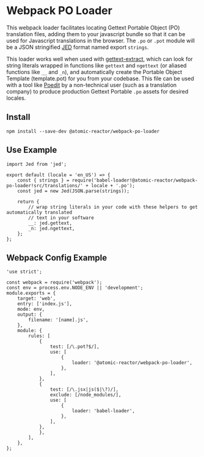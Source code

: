 # Webpack PO Loader

This webpack loader facilitates locating Gettext Portable Object (PO) translation files, adding them to your javascript bundle so that it can be used for Javascript translations in the browser. The `.po` or `.pot` module will be a JSON stringified [JED](https://www.npmjs.com/package/jed) format named export `strings`.

This loader works well when used with [gettext-extract](https://www.npmjs.com/package/gettext-extract), which can look for string literals wrapped
in functions like `gettext` and `ngettext` (or aliased functions like `__` and `_n`), and automatically create the Portable Object Template (template.pot) for you from your codebase. This file can be used with a tool like [Poedit](https://poedit.net/download/) by a non-technical user (such as a translation company) to produce production Gettext Portable `.po` assets for desired locales.

## Install

```
npm install --save-dev @atomic-reactor/webpack-po-loader
```

## Use Example

```
import Jed from 'jed';

export default (locale = 'en_US') => {
    const { strings } = require('babel-loader!@atomic-reactor/webpack-po-loader!src/translations/' + locale + '.po');
    const jed = new Jed(JSON.parse(strings));

    return {
        // wrap string literals in your code with these helpers to get automatically translated
        // text in your software
        __: jed.gettext,
        _n: jed.ngettext,
    };
};
```

## Webpack Config Example

```
'use strict';

const webpack = require('webpack');
const env = process.env.NODE_ENV || 'development';
module.exports = {
    target: 'web',
    entry: ['index.js'],
    mode: env,
    output: {
        filename: '[name].js',
    },
    module: {
        rules: [
            {
                test: [/\.pot?$/],
                use: [
                    {
                        loader: '@atomic-reactor/webpack-po-loader',
                    },
                ],
            },
            {
                test: [/\.jsx|js($|\?)/],
                exclude: [/node_modules/],
                use: [
                    {
                        loader: 'babel-loader',
                    },
                ],
            },
            },
        ],
    },
};

```
